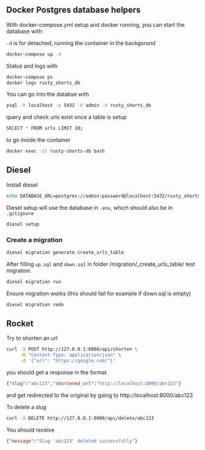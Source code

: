 ## Docker Postgres database helpers
With docker-compose.yml setup and docker running, you can start the database with:

`-d` is for detached, running the container in the backgorund
```sh
docker-compose up -d
```

Status and logs with
```sh
docker-compose ps
docker logs rusty_shorts_db
```

You can go into the databse with 
```sh
psql -h localhost -p 5432 -U admin -d rusty_shorts_db
```

query and check urls exist once a table is setup
```sh
SELECT * FROM urls LIMIT 10;
```

to go inside the container
```sh
docker exec -it rusty-shorts-db bash
```

## Diesel
Install diesel

```sh
echo DATABASE_URL=postgres://admin:password@localhost:5432/rusty_shorts > .env
```

Diesel setup will use the database in `.env`, which should also be in `.gitignore`
```sh
diesel setup
```

### Create a migration
```sh
diesel migration generate create_urls_table
```

After filling `up.sql` and `down.sql` in folder /migration/<datetime>_create_urls_table/ test migration.
```sh
diesel migration run
```

Ensure migration works (this should fail for example if down.sql is empty)
```sh
diesel migration redo
```

## Rocket

Try to shorten an url
```sh
curl -X POST http://127.0.0.1:8000/api/shorten \
     -H "Content-Type: application/json" \
     -d '{"url": "https://google.com/"}'
```

you should get a response in the format
```json
{"slug":"abc123","shortened_url":"http://localhost:8000/abc123"}
```

and get redirected to the original by going to http://localhost:8000/abc123

To delete a slug
```sh
curl -X DELETE http://127.0.0.1:8000/api/delete/abc123
```

You should receive
```json
{"message":"Slug 'abc123' deleted successfully"}
```